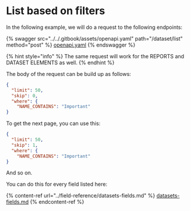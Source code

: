 # List based on filters

In the following example, we will do a request to the following endpoints:

{% swagger src="../../.gitbook/assets/openapi.yaml" path="/dataset/list" method="post" %}
[openapi.yaml](../../.gitbook/assets/openapi.yaml)
{% endswagger %}

{% hint style="info" %}
The same request will work for the REPORTS and DATASET ELEMENTS as well.
{% endhint %}

The body of the request can be build up as follows:

```json
{
  "limit": 50,
  "skip": 0,
  "where": {
    "NAME_CONTAINS": "Important"
}
```

To get the next page, you can use this:

```json
{
  "limit": 50,
  "skip": 1,
  "where": {
    "NAME_CONTAINS": "Important"
}
```

And so on.

You can do this for every field listed here:

{% content-ref url="../field-reference/datasets-fields.md" %}
[datasets-fields.md](../field-reference/datasets-fields.md)
{% endcontent-ref %}
